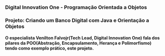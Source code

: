 ### Digital Innovation One - Programação Orientada a Objetos 
### Projeto: Criando um Banco Digital com Java e Orientação a Objetos

#### O especialista Venilton Falvojr(Tech Lead, Digital Innovation One) fala dos pilares da POO(Abstração, Encapsulamento, Herança e Polimorfismo) tendo como exemplo prático, este projeto.

